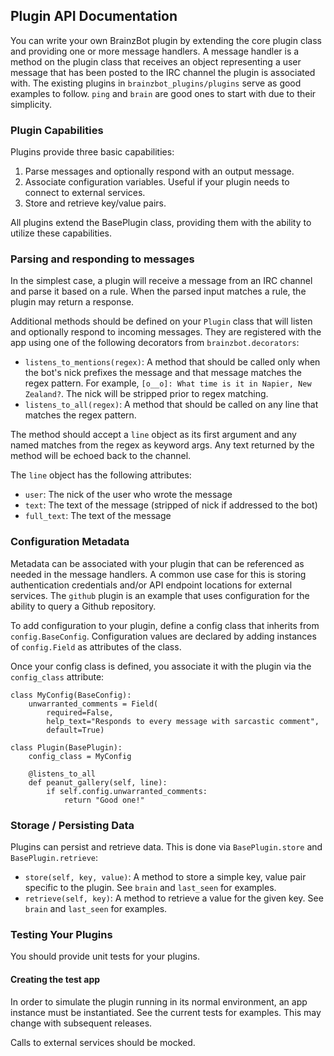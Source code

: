 ## Plugin API Documentation

You can write your own BrainzBot plugin by extending the core plugin class and providing one or more message handlers. A
message handler is a method on the plugin class that receives an object representing a user message that has been
posted to the IRC channel the plugin is associated with. The existing plugins in `brainzbot_plugins/plugins` serve as good examples to follow. `ping` and `brain` are good ones to start with due to their simplicity.

### Plugin Capabilities

Plugins provide three basic capabilities:

1. Parse messages and optionally respond with an output message.
2. Associate configuration variables. Useful if your plugin needs to connect to external services.
3. Store and retrieve key/value pairs.

All plugins extend the BasePlugin class, providing them with the ability to utilize these capabilities.

### Parsing and responding to messages

In the simplest case, a plugin will receive a message from an IRC channel and parse it based on a rule. When the parsed input
matches a rule, the plugin may return a response.

Additional methods should be defined on your `Plugin` class that will listen and optionally respond to incoming messages. They are registered with the app using one of the following decorators from `brainzbot.decorators`:

* `listens_to_mentions(regex)`: A method that should be called only when the bot's nick prefixes the message and that message matches the regex pattern. For example, `[o__o]: What time is it in Napier, New Zealand?`. The nick will be stripped prior to regex matching.
* `listens_to_all(regex)`: A method that should be called on any line that matches the regex pattern.

The method should accept a `line` object as its first argument and any named matches from the regex as keyword args. Any text returned by the method will be echoed back to the channel.

The `line` object has the following attributes:

* `user`: The nick of the user who wrote the message
* `text`: The text of the message (stripped of nick if addressed to the bot)
* `full_text`: The text of the message

### Configuration Metadata

Metadata can be associated with your plugin that can be referenced as needed in the message handlers. A common use case for
this is storing authentication credentials and/or API endpoint locations for external services. The `github` plugin is an example
that uses configuration for the ability to query a Github repository.

To add configuration to your plugin, define a config class that inherits from `config.BaseConfig`. Configuration values are
declared by adding instances of `config.Field` as attributes of the class.

Once your config class is defined, you associate it with the plugin via the `config_class` attribute:

    class MyConfig(BaseConfig):
        unwarranted_comments = Field(
            required=False,
            help_text="Responds to every message with sarcastic comment",
            default=True)

    class Plugin(BasePlugin):
        config_class = MyConfig

        @listens_to_all
        def peanut_gallery(self, line):
            if self.config.unwarranted_comments:
                return "Good one!"


### Storage / Persisting Data

Plugins can persist and retrieve data. This is done via `BasePlugin.store` and `BasePlugin.retrieve`:

* `store(self, key, value)`: A method to store a simple key, value pair specific to the plugin. See `brain` and `last_seen` for examples.
* `retrieve(self, key)`: A method to retrieve a value for the given key. See `brain` and `last_seen` for examples.


### Testing Your Plugins

You should provide unit tests for your plugins.

#### Creating the test app

In order to simulate the plugin running in its normal environment, an app instance must be instantiated. See the current
tests for examples. This may change with subsequent releases.

Calls to external services should be mocked.
